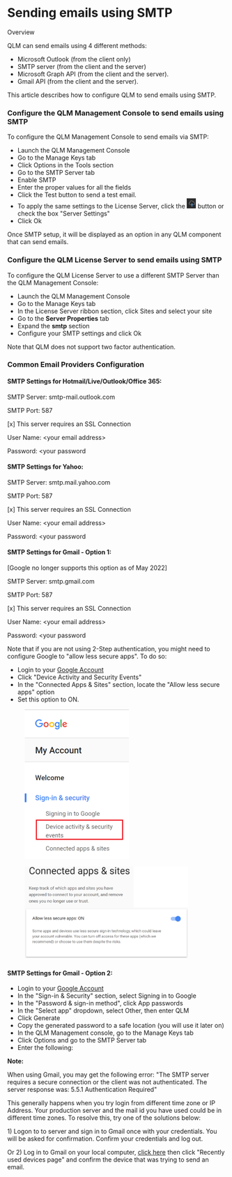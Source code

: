# Sending emails using SMTP

Overview

QLM can send emails using 4 different methods:

* Microsoft Outlook (from the client only)
* SMTP server (from the client and the server)
* Microsoft Graph API (from the client and the server).
* Gmail API (from the client and the server).

This article describes how to configure QLM to send emails using SMTP.

### Configure the QLM Management Console to send emails using SMTP

To configure the QLM Management Console to send emails via SMTP:

* Launch the QLM Management Console
* Go to the Manage Keys tab
* Click Options in the Tools section
* Go to the SMTP Server tab
* Enable SMTP
* Enter the proper values for all the fields
* Click the Test button to send a test email.
* To apply the same settings to the License Server, click the ![](<../../.gitbook/assets/image (54).png>) button or check the box "Server Settings"
* Click Ok

Once SMTP setup, it will be displayed as an option in any QLM component that can send emails.

&#x20;

### Configure the QLM License Server to send emails using SMTP

To configure the QLM License Server to use a different SMTP Server than the QLM Management Console:

* Launch the QLM Management Console
* Go to the Manage Keys tab
* In the License Server ribbon section, click Sites and select your site
* Go to the **Server Properties** tab
* Expand the **smtp** section
* Configure your SMTP settings and click Ok

Note that QLM does not support two factor authentication.

&#x20;

### Common Email Providers Configuration

#### SMTP Settings for Hotmail/Live/Outlook/Office 365:

SMTP Server: smtp-mail.outlook.com

SMTP Port: 587

\[x] This server requires an SSL Connection

User Name: \<your email address>

Password: \<your password

&#x20;

#### SMTP Settings for Yahoo:

SMTP Server: smtp.mail.yahoo.com

SMTP Port: 587

\[x] This server requires an SSL Connection

User Name: \<your email address>

Password: \<your password

&#x20;

#### SMTP Settings for Gmail - Option 1:

\[Google no longer supports this option as of May 2022]

SMTP Server: smtp.gmail.com

SMTP Port: 587

\[x] This server requires an SSL Connection

User Name: \<your email address>

Password: \<your password

Note that if you are not using 2-Step authentication, you might need to configure Google to "allow less secure apps". To do so:

* Login to your [Google Account](https://myaccount.google.com/)
* Click "Device Activity and Security Events"
* In the "Connected Apps & Sites" section, locate the "Allow less secure apps" option
* Set this option to ON.

<div align="left"><figure><img src="../../.gitbook/assets/image.png" alt="" width="239"><figcaption></figcaption></figure></div>

<div align="left"><figure><img src="../../.gitbook/assets/image (55).png" alt="" width="375"><figcaption></figcaption></figure></div>

&#x20;&#x20;

#### SMTP Settings for Gmail - Option 2:

* Login to your [Google Account](https://myaccount.google.com/)
* In the "Sign-in & Security" section, select Signing in to Google
* In the "Password & sign-in method", click App passwords
* In the "Select app" dropdown, select Other, then enter QLM
* Click Generate
* Copy the generated password to a safe location (you will use it later on)
* In the QLM Management console, go to the Manage Keys tab
* Click Options and go to the SMTP Server tab
* Enter the following:

**Note:**

When using Gmail, you may get the following error: "The SMTP server requires a secure connection or the client was not authenticated. The server response was: 5.5.1 Authentication Required"

This generally happens when you try login from different time zone or IP Address. Your production server and the mail id you have used could be in different time zones. To resolve this, try one of the solutions below:

1\) Logon to to server and sign in to Gmail once with your credentials. You will be asked for confirmation. Confirm your credentials and log out.

Or 2) Log in to Gmail on your local computer, [click here](https://support.google.com/accounts/answer/1144110?hl=en) then click "Recently used devices page" and confirm the device that was trying to send an email.
